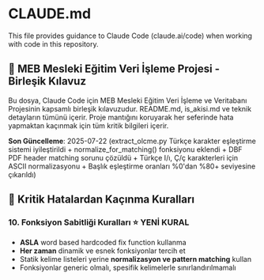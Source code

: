 # CLAUDE.md

This file provides guidance to Claude Code (claude.ai/code) when working with code in this repository.

## 🤖 MEB Mesleki Eğitim Veri İşleme Projesi - Birleşik Kılavuz

Bu dosya, Claude Code için MEB Mesleki Eğitim Veri İşleme ve Veritabanı Projesinin kapsamlı birleşik kılavuzudur. README.md, is_akisi.md ve teknik detayların tümünü içerir. Proje mantığını koruyarak her seferinde hata yapmaktan kaçınmak için tüm kritik bilgileri içerir.

**Son Güncelleme**: 2025-07-22 (extract_olcme.py Türkçe karakter eşleştirme sistemi iyileştirildi + normalize_for_matching() fonksiyonu eklendi + DBF PDF header matching sorunu çözüldü + Türkçe I/ı, Ç/ç karakterleri için ASCII normalizasyonu + Başlık eşleştirme oranları %0'dan %80+ seviyesine çıkarıldı)

## 🚨 Kritik Hatalardan Kaçınma Kuralları

### 10. Fonksiyon Sabitliği Kuralları ⭐ **YENİ KURAL**
- **ASLA** word based hardcoded fix function kullanma
- **Her zaman** dinamik ve esnek fonksiyonlar tercih et
- Statik kelime listeleri yerine **normalizasyon ve pattern matching** kullan
- Fonksiyonlar generic olmalı, spesifik kelimelerle sınırlandırılmamalı
